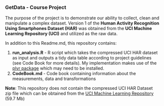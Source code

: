 ### GetData - Course Project

The purpose of the project is to demonstrate our ability to collect, clean and manipulate a complex dataset. Version 1 of the **Human Activity Recognition Using Smartphones Dataset (HAR)** was obtained from the **UCI Machine Learning Repository (UCI)** and utilized as the raw data.

In addition to this Readme.md, this repository contains:  
1. **run_analysis.R** - R script which takes the compressed UCI HAR dataset as input and outputs a tidy data table according to project guidelines (see Code Book for more details). My implementation makes use of the [plyr package](http://cran.r-project.org/web/packages/plyr/index.html) which may need to be installed. 
2. **CodeBook.md** - Code book containing information about the measurements, data and transformations  

**Note**: This repository does not contain the compressed UCI HAR Dataset zip file which can be obtained from the [UCI Machine Learning Repository](http://archive.ics.uci.edu/ml/datasets/Human+Activity+Recognition+Using+Smartphones) (59.7 Mb)

